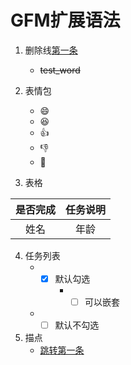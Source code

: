 # GFM扩展语法
1. 删除线[第一条](#第一条)
    - ~~test_word~~
2. 表情包
    - :smile:
    - :laughing:
    - :+1:
    - :-1:
    - :clap:

3. 表格 

|是否完成|任务说明|
|:------:|:-----:|
| 姓名   |年龄  |

4. 任务列表
    - - [x] 默认勾选
        - - [ ] 可以嵌套
    - - [ ] 默认不勾选
5. 描点
    - [跳转第一条](#第一条)